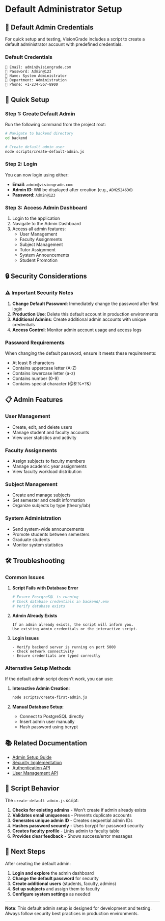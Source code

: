 # Default Administrator Setup

## 🔐 Default Admin Credentials

For quick setup and testing, VisionGrade includes a script to create a default administrator account with predefined credentials.

### Default Credentials

```
📧 Email: admin@visiongrade.com
🔑 Password: Admin@123
👤 Name: System Administrator
🏢 Department: Administration
📱 Phone: +1-234-567-8900
```

## 🚀 Quick Setup

### Step 1: Create Default Admin

Run the following command from the project root:

```bash
# Navigate to backend directory
cd backend

# Create default admin user
node scripts/create-default-admin.js
```

### Step 2: Login

You can now login using either:
- **Email**: `admin@visiongrade.com`
- **Admin ID**: Will be displayed after creation (e.g., `ADM2524636`)
- **Password**: `Admin@123`

### Step 3: Access Admin Dashboard

1. Login to the application
2. Navigate to the Admin Dashboard
3. Access all admin features:
   - User Management
   - Faculty Assignments
   - Subject Management
   - Tutor Assignment
   - System Announcements
   - Student Promotion

## 🔒 Security Considerations

### ⚠️ Important Security Notes

1. **Change Default Password**: Immediately change the password after first login
2. **Production Use**: Delete this default account in production environments
3. **Additional Admins**: Create additional admin accounts with unique credentials
4. **Access Control**: Monitor admin account usage and access logs

### Password Requirements

When changing the default password, ensure it meets these requirements:
- At least 8 characters
- Contains uppercase letter (A-Z)
- Contains lowercase letter (a-z)
- Contains number (0-9)
- Contains special character (@$!%*?&)

## 📋 Admin Features

### User Management
- Create, edit, and delete users
- Manage student and faculty accounts
- View user statistics and activity

### Faculty Assignments
- Assign subjects to faculty members
- Manage academic year assignments
- View faculty workload distribution

### Subject Management
- Create and manage subjects
- Set semester and credit information
- Organize subjects by type (theory/lab)

### System Administration
- Send system-wide announcements
- Promote students between semesters
- Graduate students
- Monitor system statistics

## 🛠️ Troubleshooting

### Common Issues

1. **Script Fails with Database Error**
   ```bash
   # Ensure PostgreSQL is running
   # Check database credentials in backend/.env
   # Verify database exists
   ```

2. **Admin Already Exists**
   ```
   If an admin already exists, the script will inform you.
   Use existing admin credentials or the interactive script.
   ```

3. **Login Issues**
   ```
   - Verify backend server is running on port 5000
   - Check network connectivity
   - Ensure credentials are typed correctly
   ```

### Alternative Setup Methods

If the default admin script doesn't work, you can use:

1. **Interactive Admin Creation**:
   ```bash
   node scripts/create-first-admin.js
   ```

2. **Manual Database Setup**:
   - Connect to PostgreSQL directly
   - Insert admin user manually
   - Hash password using bcrypt

## 📚 Related Documentation

- [Admin Setup Guide](backend/docs/ADMIN_SETUP.md)
- [Security Implementation](backend/docs/SECURITY_IMPLEMENTATION.md)
- [Authentication API](backend/docs/AUTHENTICATION.md)
- [User Management API](backend/docs/USER_MANAGEMENT_API.md)

## 🔄 Script Behavior

The `create-default-admin.js` script:

1. **Checks for existing admins** - Won't create if admin already exists
2. **Validates email uniqueness** - Prevents duplicate accounts
3. **Generates unique admin ID** - Creates sequential admin IDs
4. **Hashes password securely** - Uses bcrypt for password security
5. **Creates faculty profile** - Links admin to faculty table
6. **Provides clear feedback** - Shows success/error messages

## 🎯 Next Steps

After creating the default admin:

1. **Login and explore** the admin dashboard
2. **Change the default password** for security
3. **Create additional users** (students, faculty, admins)
4. **Set up subjects** and assign them to faculty
5. **Configure system settings** as needed

---

**Note**: This default admin setup is designed for development and testing. Always follow security best practices in production environments.